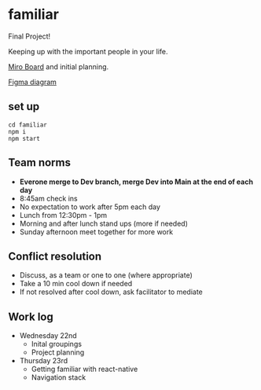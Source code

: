 # familiar
Final Project! 

Keeping up with the important people in your life.

[Miro Board](https://miro.com/welcomeonboard/WnRwTUdXelJWTURKWTVxcG90RVZ0WlM0QUlvZGhNTGlTdUVrY2x2ZHRlWGcyR0s5NEd6WWZZWUtjNmo1SnJYeHwzMDc0NDU3MzYyNzE5MjQ5MDI5?invite_link_id=296578751498) and initial planning.

[Figma diagram](https://www.figma.com/file/d7bdGZa5Bd49jT3dmJLYXU/familiar?node-id=0%3A1)

## set up
```
cd familiar
npm i
npm start
```

## Team norms
* **Everone merge to Dev branch, merge Dev into Main at the end of each day**
* 8:45am check ins
* No expectation to work after 5pm each day
* Lunch from 12:30pm - 1pm
* Morning and after lunch stand ups (more if needed)
* Sunday afternoon meet together for more work

## Conflict resolution
* Discuss, as a team or one to one (where appropriate)
* Take a 10 min cool down if needed
* If not resolved after cool down, ask facilitator to mediate

## Work log
* Wednesday 22nd
  * Inital groupings
  * Project planning
* Thursday 23rd
  * Getting familiar with react-native
  * Navigation stack
